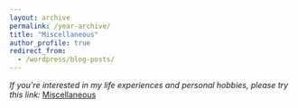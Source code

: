 ```yaml
---
layout: archive
permalink: /year-archive/
title: "Miscellaneous"
author_profile: true
redirect_from:
  - /wordpress/blog-posts/
---
```


*If you're interested in my life experiences and personal hobbies, please try this link:* [Miscellaneous]([https://www.notion.so/Designer-Portfolio-cb21c82498184bd380748f69d1eb277b](https://www.notion.so/Activities-cad20da26e724ea88e7bfc240c66e053)https://www.notion.so/Activities-cad20da26e724ea88e7bfc240c66e053)



